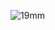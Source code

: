 <p align="left"> <img src="https://komarev.com/ghpvc/?username=19mm&label=Profile%20views&color=0e75b6&style=flat" alt="19mm" /> </p>
